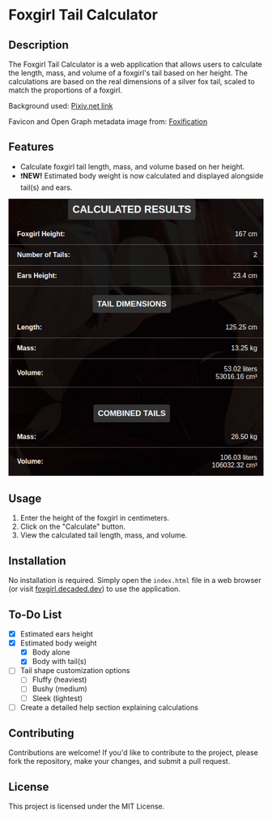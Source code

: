 # Foxgirl Tail Calculator

## Description

The Foxgirl Tail Calculator is a web application that allows users to calculate the length, mass, and volume of a foxgirl's tail based on her height. The calculations are based on
the real dimensions of a silver fox tail, scaled to match the proportions of a foxgirl.

Background used: [Pixiv.net link](https://www.pixiv.net/en/artworks/60082303)

Favicon and Open Graph metadata image from: [Foxification](https://www.scribblehub.com/series/972934/foxification/)

## Features

- Calculate foxgirl tail length, mass, and volume based on her height.
- ❗**NEW!** Estimated body weight is now calculated and displayed alongside tail(s) and ears.

<div align="center">
	<img src="/images/github/Foxgirl_Calculator_Preview.png" alt="Foxgirl Calculator Preview">
</div>

## Usage

1. Enter the height of the foxgirl in centimeters.
2. Click on the "Calculate" button.
3. View the calculated tail length, mass, and volume.

## Installation

No installation is required. Simply open the `index.html` file in a web browser (or visit [foxgirl.decaded.dev](https://foxgirl.decaded.dev)) to use the application.

## To-Do List

- [x] Estimated ears height
- [x] Estimated body weight
  - [x] Body alone
  - [x] Body with tail(s)
- [ ] Tail shape customization options
  - [ ] Fluffy (heaviest)
  - [ ] Bushy (medium)
  - [ ] Sleek (lightest)
- [ ] Create a detailed help section explaining calculations

## Contributing

Contributions are welcome! If you'd like to contribute to the project, please fork the repository, make your changes, and submit a pull request.

## License

This project is licensed under the MIT License.
